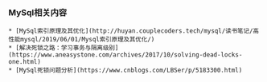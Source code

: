 ### MySql相关内容
    * [MySql索引原理及其优化](http://huyan.couplecoders.tech/mysql/读书笔记/高性能mysql/2019/06/01/Mysql索引原理及其优化/)
    * [解决死锁之路：学习事务与隔离级别](https://www.aneasystone.com/archives/2017/10/solving-dead-locks-one.html)
    * [MySql死锁问题分析](https://www.cnblogs.com/LBSer/p/5183300.html)
    
